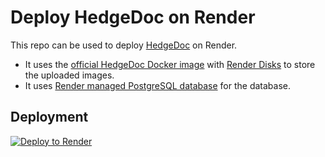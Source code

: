 # Deploy HedgeDoc on Render
This repo can be used to deploy [HedgeDoc](https://github.com/hedgedoc/hedgedoc) on Render.

- It uses the [official HedgeDoc Docker image](https://quay.io/repository/hedgedoc/hedgedoc) with [Render Disks](https://render.com/docs/disks) to store the uploaded images. 
- It uses [Render managed PostgreSQL database](https://render.com/docs/databases) for the database.

## Deployment
[![Deploy to Render](https://render.com/images/deploy-to-render-button.svg)](https://render.com/deploy)
